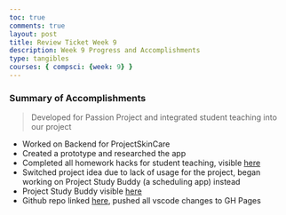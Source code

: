 ```yaml
---
toc: true
comments: true
layout: post
title: Review Ticket Week 9
description: Week 9 Progress and Accomplishments
type: tangibles
courses: { compsci: {week: 9} }
---
```


<link rel = "stylesheet" href="index.css">

### Summary of Accomplishments
> Developed for Passion Project and integrated student teaching into our project
- Worked on Backend for ProjectSkinCare
- Created a prototype and researched the app
- Completed all homework hacks for student teaching, visible [here](https://rayyandarugar.github.io/student/)
- Switched project idea due to lack of usage for the project, began working on Project Study Buddy (a scheduling app) instead
- Project Study Buddy visible [here](https://rayyandarugar.github.io/schedulingappfrontend/)
- Github repo linked [here](https://github.com/RayyanDarugar/student), pushed all vscode changes to GH Pages
